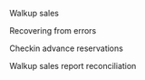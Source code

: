 Walkup sales

Recovering from errors

Checkin advance reservations

Walkup sales report reconciliation